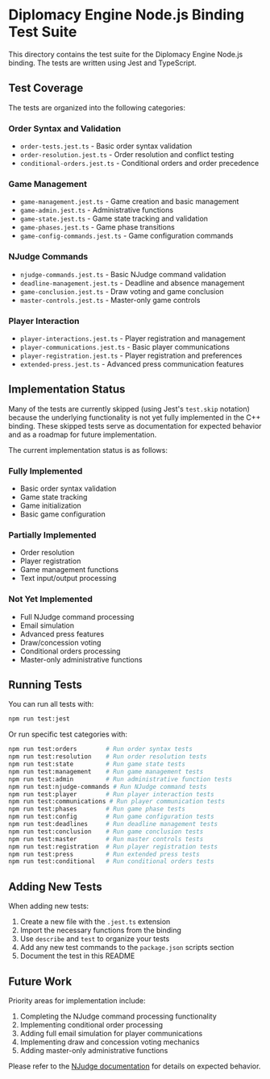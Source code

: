 # Diplomacy Engine Node.js Binding Test Suite

This directory contains the test suite for the Diplomacy Engine Node.js binding. The tests are written using Jest and TypeScript.

## Test Coverage

The tests are organized into the following categories:

### Order Syntax and Validation
- `order-tests.jest.ts` - Basic order syntax validation
- `order-resolution.jest.ts` - Order resolution and conflict testing
- `conditional-orders.jest.ts` - Conditional orders and order precedence

### Game Management
- `game-management.jest.ts` - Game creation and basic management
- `game-admin.jest.ts` - Administrative functions
- `game-state.jest.ts` - Game state tracking and validation
- `game-phases.jest.ts` - Game phase transitions
- `game-config-commands.jest.ts` - Game configuration commands

### NJudge Commands
- `njudge-commands.jest.ts` - Basic NJudge command validation
- `deadline-management.jest.ts` - Deadline and absence management
- `game-conclusion.jest.ts` - Draw voting and game conclusion
- `master-controls.jest.ts` - Master-only game controls

### Player Interaction
- `player-interactions.jest.ts` - Player registration and management
- `player-communications.jest.ts` - Basic player communications
- `player-registration.jest.ts` - Player registration and preferences
- `extended-press.jest.ts` - Advanced press communication features

## Implementation Status

Many of the tests are currently skipped (using Jest's `test.skip` notation) because the underlying functionality is not yet fully implemented in the C++ binding. These skipped tests serve as documentation for expected behavior and as a roadmap for future implementation.

The current implementation status is as follows:

### Fully Implemented
- Basic order syntax validation
- Game state tracking
- Game initialization
- Basic game configuration

### Partially Implemented
- Order resolution
- Player registration
- Game management functions
- Text input/output processing

### Not Yet Implemented
- Full NJudge command processing
- Email simulation
- Advanced press features
- Draw/concession voting
- Conditional orders processing
- Master-only administrative functions

## Running Tests

You can run all tests with:

```bash
npm run test:jest
```

Or run specific test categories with:

```bash
npm run test:orders        # Run order syntax tests
npm run test:resolution    # Run order resolution tests
npm run test:state         # Run game state tests
npm run test:management    # Run game management tests
npm run test:admin         # Run administrative function tests
npm run test:njudge-commands # Run NJudge command tests
npm run test:player        # Run player interaction tests
npm run test:communications # Run player communication tests
npm run test:phases        # Run game phase tests
npm run test:config        # Run game configuration tests
npm run test:deadlines     # Run deadline management tests
npm run test:conclusion    # Run game conclusion tests
npm run test:master        # Run master controls tests
npm run test:registration  # Run player registration tests
npm run test:press         # Run extended press tests
npm run test:conditional   # Run conditional orders tests
```

## Adding New Tests

When adding new tests:

1. Create a new file with the `.jest.ts` extension
2. Import the necessary functions from the binding
3. Use `describe` and `test` to organize your tests
4. Add any new test commands to the `package.json` scripts section
5. Document the test in this README

## Future Work

Priority areas for implementation include:

1. Completing the NJudge command processing functionality
2. Implementing conditional order processing
3. Adding full email simulation for player communications
4. Implementing draw and concession voting mechanics
5. Adding master-only administrative functions

Please refer to the [NJudge documentation](https://diplom.org/~njudge/docs/manual-all.htm) for details on expected behavior.